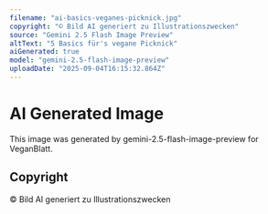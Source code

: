 ```yaml
---
filename: "ai-basics-veganes-picknick.jpg"
copyright: "© Bild AI generiert zu Illustrationszwecken"
source: "Gemini 2.5 Flash Image Preview"
altText: "5 Basics für's vegane Picknick"
aiGenerated: true
model: "gemini-2.5-flash-image-preview"
uploadDate: "2025-09-04T16:15:32.864Z"
---
```


# AI Generated Image

This image was generated by gemini-2.5-flash-image-preview for VeganBlatt.

## Copyright
© Bild AI generiert zu Illustrationszwecken
